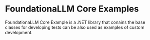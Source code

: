 ﻿# FoundationaLLM Core Examples

FoundationaLLM Core Example is a .NET library that conains the base classes for developing tests can be also used as examples of custom development.